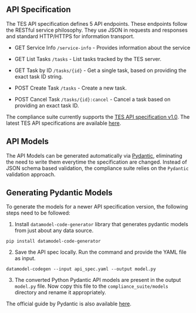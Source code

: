 ## API Specification

The TES API specification defines 5 API endpoints. These endpoints follow the RESTful service philosophy. 
They use JSON in requests and responses and standard HTTP/HTTPS for information transport.
  
* GET Service Info `/service-info` - Provides information about the service

* GET List Tasks `/tasks`  - List tasks tracked by the TES server.

* GET Task by ID `/tasks/{id}` - Get a single task, based on providing the exact task ID string.

* POST Create Task `/tasks` - Create a new task.

* POST Cancel Task `/tasks/{id}:cancel`  - Cancel a task based on providing an exact task ID.
  
The compliance suite currently supports the [TES API specification v1.0][res-tes-v1.0]. The latest TES API specifications 
are available [here][res-tes-latest].

## API Models
The API Models can be generated automatically via [Pydantic][res-pydantic], eliminating the need to write them everytime 
the specification are changed. Instead of JSON schema based validation, the compliance suite relies on 
the `Pydantic` validation approach.

## Generating Pydantic Models
To generate the models for a newer API specification version, the following steps need to be followed:

1. Install `datamodel-code-generator` library that generates pydantic models from just about any data source.
```base
pip install datamodel-code-generator
```
2. Save the API spec locally. Run the command and provide the YAML file as input.
```base
datamodel-codegen --input api_spec.yaml --output model.py
```

3. The converted Python Pydantic API models are present in the output `model.py` file. Now copy this file to the 
`compliance_suite/models` directory and rename it appropriately.

The official guide by Pydantic is also available [here][res-pydantic-gen].


[res-tes-v1.0]: <https://github.com/ga4gh/task-execution-schemas/blob/v1.0/openapi/task_execution_service.openapi.yaml>
[res-tes-latest]: <https://github.com/ga4gh/task-execution-schemas/blob/develop/openapi/task_execution_service.openapi.yaml>
[res-pydantic]: <https://pydantic-docs.helpmanual.io/>
[res-pydantic-gen]: <https://pydantic-docs.helpmanual.io/datamodel_code_generator/>
